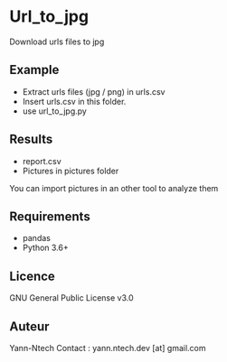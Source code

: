 # Url_to_jpg

Download urls files to jpg

## Example

- Extract urls files (jpg / png) in urls.csv
- Insert urls.csv in this folder.
- use url_to_jpg.py

## Results

- report.csv
- Pictures in pictures folder 

You can import pictures in an other tool to analyze them

## Requirements

* pandas
* Python 3.6+

## Licence

GNU General Public License v3.0

## Auteur

Yann-Ntech
Contact : yann.ntech.dev [at] gmail.com
